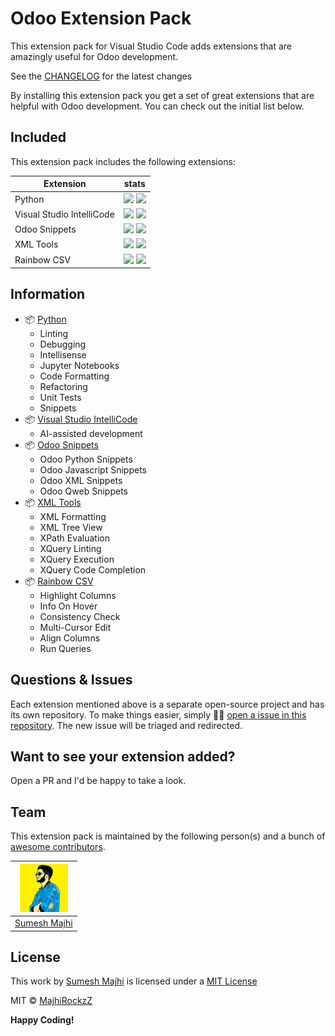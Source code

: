# Odoo Extension Pack

This extension pack for Visual Studio Code adds extensions that are amazingly useful for Odoo development.

See the [CHANGELOG](CHANGELOG.md) for the latest changes

By installing this extension pack you get a set of great extensions that are helpful with Odoo development. You can check out the initial list below.



## Included

This extension pack includes the following extensions:

| Extension | stats |
|-----------|-------|
| Python    | ![](https://vsmarketplacebadge.apphb.com/installs-short/ms-python.python.svg) ![](https://vsmarketplacebadge.apphb.com/rating-short/ms-python.python.svg) |
| Visual Studio IntelliCode | ![](https://vsmarketplacebadge.apphb.com/installs-short/VisualStudioExptTeam.vscodeintellicode.svg) ![](https://vsmarketplacebadge.apphb.com/rating-short/VisualStudioExptTeam.vscodeintellicode.svg) |
| Odoo Snippets | ![](https://vsmarketplacebadge.apphb.com/installs-short/jigar-patel.OdooSnippets.svg) ![](https://vsmarketplacebadge.apphb.com/rating-short/jigar-patel.OdooSnippets.svg) |
| XML Tools | ![](https://vsmarketplacebadge.apphb.com/installs-short/DotJoshJohnson.xml.svg) ![](https://vsmarketplacebadge.apphb.com/rating-short/DotJoshJohnson.xml.svg) |
| Rainbow CSV | ![](https://vsmarketplacebadge.apphb.com/installs-short/mechatroner.rainbow-csv.svg) ![](https://vsmarketplacebadge.apphb.com/rating-short/mechatroner.rainbow-csv.svg) |

## Information
- 📦 [ Python ](https://marketplace.visualstudio.com/items?itemName=ms-python.python)
    - Linting
    - Debugging
    - Intellisense
    - Jupyter Notebooks
    - Code Formatting
    - Refactoring
    - Unit Tests
    - Snippets
- 📦 [ Visual Studio IntelliCode ](https://marketplace.visualstudio.com/items?itemName=VisualStudioExptTeam.vscodeintellicode)
    - AI-assisted development
- 📦 [ Odoo Snippets ](https://marketplace.visualstudio.com/items?itemName=jigar-patel.OdooSnippets)
    - Odoo Python Snippets
    - Odoo Javascript Snippets
    - Odoo XML Snippets
    - Odoo Qweb Snippets
- 📦 [ XML Tools ](https://marketplace.visualstudio.com/items?itemName=DotJoshJohnson.xml)
    - XML Formatting
    - XML Tree View
    - XPath Evaluation
    - XQuery Linting
    - XQuery Execution
    - XQuery Code Completion
- 📦 [ Rainbow CSV ](https://marketplace.visualstudio.com/items?itemName=mechatroner.rainbow-csv)
    - Highlight Columns
    - Info On Hover
    - Consistency Check
    - Multi-Cursor Edit
    - Align Columns
    - Run Queries

## Questions & Issues

Each extension mentioned above is a separate open-source project and has its own repository. To make things easier, simply 🙋‍♂️ [open a issue in this repository](https://github.com/MajhiRockzZ/odoo-extension-pack/issues). The new issue will be triaged and redirected.

## Want to see your extension added?

Open a PR and I'd be happy to take a look.

## Team

This extension pack is maintained by the following person(s) and a bunch of [awesome contributors](https://github.com/MajhiRockzZ/odoo-extension-pack/graphs/contributors).

[![Sumesh Majhi](./assets/majhirockzz.png)](https://www.twitter.com/MajhiRockzZ) |
:---: |
[Sumesh Majhi](https://github.com/MajhiRockzZ) |

## License

This work by [Sumesh Majhi](https://www.twitter.com/MajhiRockzZ) is licensed under a  [MIT License](https://github.com/MajhiRockzZ/odoo-extension-pack/blob/master/LICENSE)

MIT © [MajhiRockzZ](https://www.twitter.com/MajhiRockzZ)

**Happy Coding!**